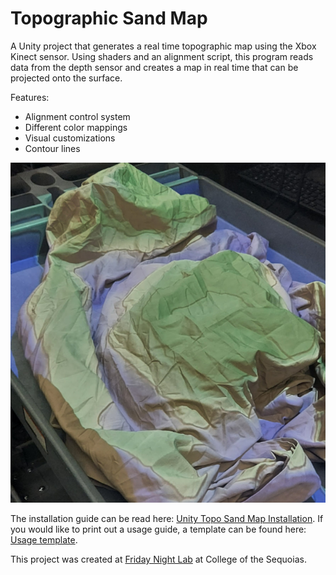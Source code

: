# Topographic Sand Map

A Unity project that generates a real time topographic map using the Xbox Kinect sensor. Using shaders and an alignment script, this program reads data from the depth sensor and creates a map in real time that can be projected onto the surface.

Features:
- Alignment control system
- Different color mappings
- Visual customizations
- Contour lines

![](Example.png)

The installation guide can be read here: [Unity Topo Sand Map Installation](Unity.md).
If you would like to print out a usage guide, a template can be found here: [Usage template](https://docs.google.com/document/d/1PeV7TJXtiisWk1MjWxcuHAWilxO1KAcwr_s8edOt2D0/edit?usp=sharing).

This project was created at [Friday Night Lab](https://www.fnlhub.com/) at College of the Sequoias.


